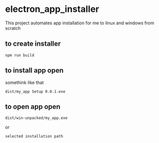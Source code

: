 # electron_app_installer
This project automates app installation for me to linux and windows from scratch

## to create installer
`npm run build`

## to install app open 

somethink like that

`dist/my_app Setup 0.0.1.exe`

## to open app open

`dist/win-unpacked/my_app.exe`

or

`selected installation path`


